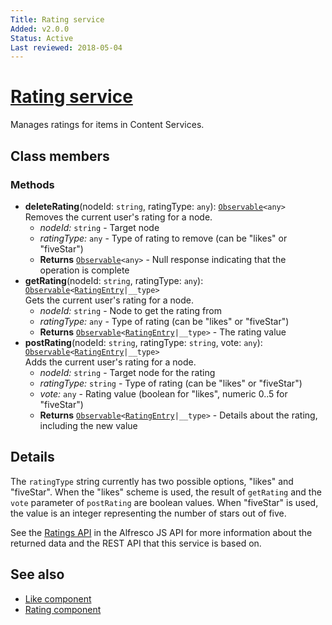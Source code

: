 ```yaml
---
Title: Rating service
Added: v2.0.0
Status: Active
Last reviewed: 2018-05-04
---
```


# [Rating service](../../../lib/content-services/src/lib/social/services/rating.service.ts "Defined in rating.service.ts")

Manages ratings for items in Content Services.

## Class members

### Methods

-   **deleteRating**(nodeId: `string`, ratingType: `any`): [`Observable`](http://reactivex.io/documentation/observable.html)`<any>`<br/>
    Removes the current user's rating for a node.
    -   _nodeId:_ `string`  - Target node
    -   _ratingType:_ `any`  - Type of rating to remove (can be "likes" or "fiveStar")
    -   **Returns** [`Observable`](http://reactivex.io/documentation/observable.html)`<any>` - Null response indicating that the operation is complete
-   **getRating**(nodeId: `string`, ratingType: `any`): [`Observable`](http://reactivex.io/documentation/observable.html)`<`[`RatingEntry`](https://github.com/Alfresco/alfresco-js-api/blob/develop/src/api/content-rest-api/docs/RatingEntry.md)`|__type>`<br/>
    Gets the current user's rating for a node.
    -   _nodeId:_ `string`  - Node to get the rating from
    -   _ratingType:_ `any`  - Type of rating (can be "likes" or "fiveStar")
    -   **Returns** [`Observable`](http://reactivex.io/documentation/observable.html)`<`[`RatingEntry`](https://github.com/Alfresco/alfresco-js-api/blob/develop/src/api/content-rest-api/docs/RatingEntry.md)`|__type>` - The rating value
-   **postRating**(nodeId: `string`, ratingType: `string`, vote: `any`): [`Observable`](http://reactivex.io/documentation/observable.html)`<`[`RatingEntry`](https://github.com/Alfresco/alfresco-js-api/blob/develop/src/api/content-rest-api/docs/RatingEntry.md)`|__type>`<br/>
    Adds the current user's rating for a node.
    -   _nodeId:_ `string`  - Target node for the rating
    -   _ratingType:_ `string`  - Type of rating (can be "likes" or "fiveStar")
    -   _vote:_ `any`  - Rating value (boolean for "likes", numeric 0..5 for "fiveStar")
    -   **Returns** [`Observable`](http://reactivex.io/documentation/observable.html)`<`[`RatingEntry`](https://github.com/Alfresco/alfresco-js-api/blob/develop/src/api/content-rest-api/docs/RatingEntry.md)`|__type>` - Details about the rating, including the new value

## Details

The `ratingType` string currently has two possible options, "likes"
and "fiveStar". When the "likes" scheme is used, the result of
`getRating` and the `vote` parameter of `postRating` are boolean
values. When "fiveStar" is used, the value is an integer representing
the number of stars out of five.

See the [Ratings API](https://github.com/Alfresco/alfresco-js-api/blob/master/src/alfresco-core-rest-api/docs/RatingsApi.md)
in the Alfresco JS API for more information about the returned data and the
REST API that this service is based on.

## See also

-   [Like component](../components/like.component.md)
-   [Rating component](../components/rating.component.md)
